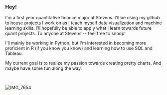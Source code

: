 ### Hey!

I'm a first year quantitative finance major at Stevens. I'll be using my github to house projects I work on as I teach myself data visualization and machine learning skills. I'll hopefully be able to apply what I learn towards future quant projects. To anyone at Stevens -- feel free to snoop!

I'll mainly be working in Python, but I'm interested in becoming more proficient in R (if you know you know) and learning how to use SQL and Tableau. 

My current goal is to realize my passion towards creating pretty charts. And maybe have some fun along the way.

<br/>

![IMG_7654](https://i.kym-cdn.com/entries/icons/facebook/000/018/929/graphic_design_is_my_passion.jpg)

<!--
**sabrina-crowe/sabrina-crowe** is a ✨ _special_ ✨ repository because its `README.md` (this file) appears on your GitHub profile.
